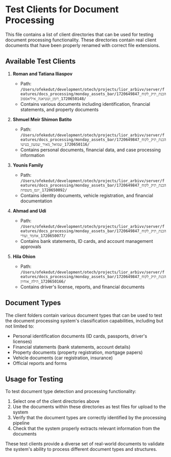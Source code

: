 # Test Clients for Document Processing

This file contains a list of client directories that can be used for testing document processing functionality. These directories contain real client documents that have been properly renamed with correct file extensions.

## Available Test Clients

1. **Roman and Tatiana Iliaspov**
   - Path: `/Users/ofekedut/development/otech/projects/lior_arbivv/server/features/docs_processing/monday_assets_bar/1720649847_הכנת_תיק_לקוח/1720650148_רומן_וטטיאנה_איליאספוב`
   - Contains various documents including identification, financial statements, and property documents

2. **Shmuel Meir Shimon Batito**
   - Path: `/Users/ofekedut/development/otech/projects/lior_arbivv/server/features/docs_processing/monday_assets_bar/1720649847_הכנת_תיק_לקוח/1720650116_שמואל_מאיר_שמעון_בטיטו`
   - Contains personal documents, financial data, and case processing information

3. **Younis Family**
   - Path: `/Users/ofekedut/development/otech/projects/lior_arbivv/server/features/docs_processing/monday_assets_bar/1720649847_הכנת_תיק_לקוח/1720650092_יונס_משפחה`
   - Contains identity documents, vehicle registration, and financial documentation

4. **Ahmad and Udi**
   - Path: `/Users/ofekedut/development/otech/projects/lior_arbivv/server/features/docs_processing/monday_assets_bar/1720649847_הכנת_תיק_לקוח/1720650077_אחמד_ועודי`
   - Contains bank statements, ID cards, and account management approvals

5. **Hila Ohion**
   - Path: `/Users/ofekedut/development/otech/projects/lior_arbivv/server/features/docs_processing/monday_assets_bar/1720649847_הכנת_תיק_לקוח/1720650166_הילה_אוחיון`
   - Contains driver's license, reports, and financial documents

## Document Types

The client folders contain various document types that can be used to test the document processing system's classification capabilities, including but not limited to:

- Personal identification documents (ID cards, passports, driver's licenses)
- Financial statements (bank statements, account details)
- Property documents (property registration, mortgage papers)
- Vehicle documents (car registration, insurance)
- Official reports and forms

## Usage for Testing

To test document type detection and processing functionality:

1. Select one of the client directories above
2. Use the documents within these directories as test files for upload to the system
3. Verify that the document types are correctly identified by the processing pipeline
4. Check that the system properly extracts relevant information from the documents

These test clients provide a diverse set of real-world documents to validate the system's ability to process different document types and structures.
